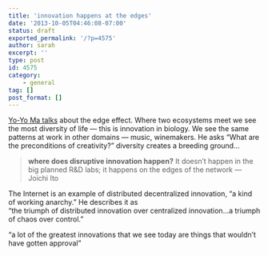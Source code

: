 ```yaml
---
title: 'innovation happens at the edges'
date: '2013-10-05T04:46:08-07:00'
status: draft
exported_permalink: '/?p=4575'
author: sarah
excerpt: ''
type: post
id: 4575
category:
    - general
tag: []
post_format: []
---
```

[Yo-Yo Ma talks](http://www.youtube.com/watch?v=aoGUdPsOM2M) about the edge effect. Where two ecosystems meet we see the most diversity of life — this is innovation in biology. We see the same patterns at work in other domains — music, winemakers. He asks “What are the preconditions of creativity?” diversity creates a breeding ground…

> **where does disruptive innovation happen?** It doesn’t happen in the big planned R&amp;D labs; it happens on the edges of the network — Joichi Ito

The Internet is an example of distributed decentralized innovation, “a kind of working anarchy.” He describes it as  
“the triumph of distributed innovation over centralized innovation…a triumph of chaos over control.”

“a lot of the greatest innovations that we see today are things that wouldn’t have gotten approval”
